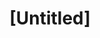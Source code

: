 ---
pid: NS11
title: "[Untitled]"
location_transcription: park square
zipcode: '19122'
outside_phl: 
neighborhood: Yorktown,Old Kensington,Jinogi
age: '41'
age_range: 40-49
instagram: 
image_file_name: NS_11.jpg
proposal_transcription: "[figure riding a bike through a park]"
topic: Environment
topic_summary: '0'
type: Space,Park
keywords_other: 
credit: Jamar Lewis
image_labels: 
twitter: 
facebook: 
permalink: "/monuments/ns11/"
layout: item-page
---